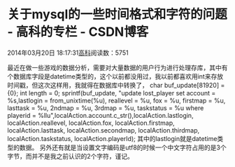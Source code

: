 
# 关于mysql的一些时间格式和字符的问题 - 高科的专栏 - CSDN博客

2014年03月20日 18:17:31[高科](https://me.csdn.net/pbymw8iwm)阅读数：5751


最近在做一些游戏的数据分析，需要对大量数据的用户行为进行处理存库，其中有个数据库字段是datetime类型的，这个以前都没用过，我以前都喜欢用int来存放时间戳，但这次这样用，我就得在数据库中转换了，
char buf_update[81920] = {0};
int length = 0;
sprintf(buf_update, "update lost_player set account = %s,lastlogin = from_unixtime(%u), reallevel = %u, fox = %u, firstmap = %u, lasttask = %u, 2ndmap = %u, 3rdmap = %u, taskstatus = %u where playerid = %llu",localAction.account.c_str(),localAction.lastlogin,
 localAction.reallevel, localAction.fox, localAction.firstmap, localAction.lasttask, localAction.secondmap, localAction.thirdmap, localAction.taskstatus, localAction.playerId);
其中的lastlogin就是datetime类型的数据。
另外还有就是当设置文字编码是utf8的时候一个中文字符占用的是3个字节，而并不是我之前认识的2个字符，谨记。

